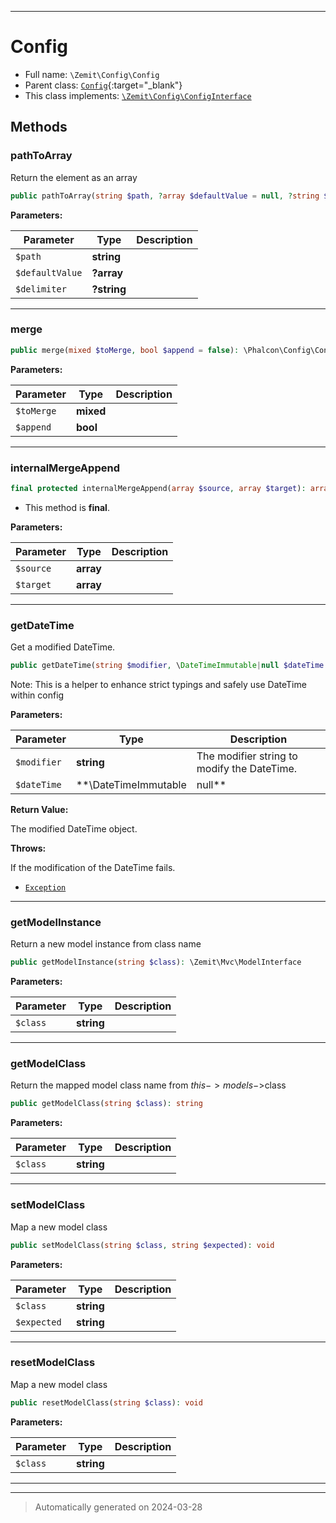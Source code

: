***

# Config





* Full name: `\Zemit\Config\Config`
* Parent class: [`Config`](https://docs.phalcon.io/latest/api/){:target="_blank"}
* This class implements:
[`\Zemit\Config\ConfigInterface`](./ConfigInterface.md)




## Methods


### pathToArray

Return the element as an array

```php
public pathToArray(string $path, ?array $defaultValue = null, ?string $delimiter = null): ?array
```








**Parameters:**

| Parameter | Type | Description |
|-----------|------|-------------|
| `$path` | **string** |  |
| `$defaultValue` | **?array** |  |
| `$delimiter` | **?string** |  |





***

### merge



```php
public merge(mixed $toMerge, bool $append = false): \Phalcon\Config\ConfigInterface
```








**Parameters:**

| Parameter | Type | Description |
|-----------|------|-------------|
| `$toMerge` | **mixed** |  |
| `$append` | **bool** |  |





***

### internalMergeAppend



```php
final protected internalMergeAppend(array $source, array $target): array
```





* This method is **final**.


**Parameters:**

| Parameter | Type | Description |
|-----------|------|-------------|
| `$source` | **array** |  |
| `$target` | **array** |  |





***

### getDateTime

Get a modified DateTime.

```php
public getDateTime(string $modifier, \DateTimeImmutable|null $dateTime = null): \DateTimeImmutable
```

Note: This is a helper to enhance strict typings and safely use DateTime within config






**Parameters:**

| Parameter | Type | Description |
|-----------|------|-------------|
| `$modifier` | **string** | The modifier string to modify the DateTime. |
| `$dateTime` | **\DateTimeImmutable|null** | Optional. The DateTime to modify. Defaults to current DateTime if not provided. |


**Return Value:**

The modified DateTime object.



**Throws:**
<p>If the modification of the DateTime fails.</p>

- [`Exception`](../../Exception.md)



***

### getModelInstance

Return a new model instance from class name

```php
public getModelInstance(string $class): \Zemit\Mvc\ModelInterface
```








**Parameters:**

| Parameter | Type | Description |
|-----------|------|-------------|
| `$class` | **string** |  |





***

### getModelClass

Return the mapped model class name from $this->models->$class

```php
public getModelClass(string $class): string
```








**Parameters:**

| Parameter | Type | Description |
|-----------|------|-------------|
| `$class` | **string** |  |





***

### setModelClass

Map a new model class

```php
public setModelClass(string $class, string $expected): void
```








**Parameters:**

| Parameter | Type | Description |
|-----------|------|-------------|
| `$class` | **string** |  |
| `$expected` | **string** |  |





***

### resetModelClass

Map a new model class

```php
public resetModelClass(string $class): void
```








**Parameters:**

| Parameter | Type | Description |
|-----------|------|-------------|
| `$class` | **string** |  |





***


***
> Automatically generated on 2024-03-28
